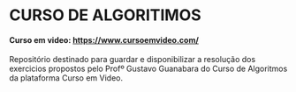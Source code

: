 # CURSO DE ALGORITIMOS
#### Curso em video: https://www.cursoemvideo.com/

Repositório destinado para guardar e disponibilizar a resolução dos exercicios propostos  pelo Profº Gustavo Guanabara do Curso de Algoritmos da plataforma Curso em Video.
